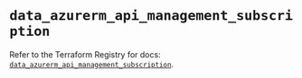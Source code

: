 # `data_azurerm_api_management_subscription`

Refer to the Terraform Registry for docs: [`data_azurerm_api_management_subscription`](https://registry.terraform.io/providers/hashicorp/azurerm/4.41.0/docs/data-sources/api_management_subscription).
